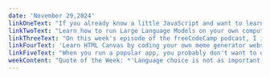 ```yaml
---
date: 'November 29,2024'
linkOneText: "If you already know a little JavaScript and want to learn Python, too, this handbook is for you. It will turbo-charge your learning by teaching you the similarities between these two high level scripting languages. You'll learn how each language approaches Syntax, Data Structures, Modules, Error Handling, and more. You'll even get some side-by-side script comparisons so that you can appreciate the nuanced differences in how these languages get things done. My humble advice is to learn both of these languages, and to learn them well. They will only become more and more central to software development over the next 20 years. (full-length handbook): https://www.freecodecamp.org/news/learn-python-for-javascript-developers-handbook/"
linkTwoText: "Learn how to run Large Language Models on your own computer — no cloud servers required. This course will teach you how to use Ollama to run the Llama LLM. You'll be able to access its APIs and Python libraries so you can build AI-powered apps locally. Along the way, you'll apply these new skills to build your own grocery list organizer, Retrieval Augmented Generation system, and recruitment agency app. (3 hour YouTube course): https://www.freecodecamp.org/news/local-ai-development-with-ollama-course/"
linkThreeText: "On this week's episode of the freeCodeCamp podcast, I interview Eamonn Cottrell. He's a software engineer who taught himself how to code while running a local chain of coffee shops in Knoxville. He has largely automated a lot of the back office tasks for his shops, and is helping other people do the same. He's already published 37 freeCodeCamp tutorials on productivity and automation using spreadsheets. We talk about his love of coffee and latte art, ultra-marathoning, and how he balances being a musician with the practical realities of providing for a family of 6. Super inspiring. (2 hour watch or listen in your favorite podcast app): https://www.freecodecamp.org/news/self-taught-coding-automating-coffee-shop-chain-eamonn-cottrell-interview-151/"
linkFourText: 'Learn HTML Canvas by coding your own meme generator website. You can code along at home with this tutorial and build a simple website that creates memes where you can customize the text that appears on top of an image. This is a beginner-level project that will only take a few hours. It will give you hands-on practice with some powerful web development tools. (15 minute read): https://www.freecodecamp.org/news/create-meme-generator-using-html-canvas/'
linkFiveText: "When you run a popular app, you probably don't want to deploy new features to all of your users at the same time. You instead want to test those features out with a small subset of your users. That's where Feature Flags come in handy. This tutorial will teach you how to add Feature Flags to a Golang app, so that you can more safely roll out new code. (25 minute read): https://www.freecodecamp.org/news/build-a-flexible-api-with-feature-flags-using-open-source-tools/"
weekContent: "Quote of the Week: *'Language choice is not as important as all the other choices: if you have the right overall architecture, the right team of programmers, the right development process that allows for rapid development with continuous improvement, then many languages will work for you. If you don't have those things you're in trouble regardless of your language choice.'* — Peter Norvig, Software Engineer and AI researcher at Stanford"
---
```

